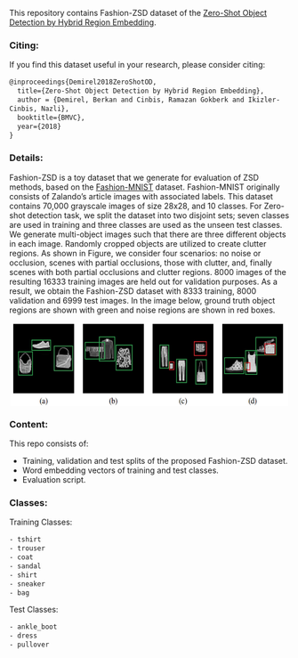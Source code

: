 This repository contains Fashion-ZSD dataset of the [Zero-Shot Object Detection by Hybrid Region Embedding](https://arxiv.org/pdf/1805.06157.pdf).

### Citing:

If you find this dataset useful in your research, please consider citing:
    
    @inproceedings{Demirel2018ZeroShotOD,
      title={Zero-Shot Object Detection by Hybrid Region Embedding},
      author = {Demirel, Berkan and Cinbis, Ramazan Gokberk and Ikizler-Cinbis, Nazli},
      booktitle={BMVC},
      year={2018}
    }


### Details:

Fashion-ZSD is a toy dataset that we generate for evaluation of ZSD methods, based on the [Fashion-MNIST](https://github.com/zalandoresearch/fashion-mnist) dataset. Fashion-MNIST originally consists of Zalando’s article images with associated labels. This dataset contains 70,000 grayscale images of size 28x28, and 10 classes. For Zero-shot detection task, we split the dataset into two disjoint sets; seven classes are used in training and three classes are used as the unseen test classes. We generate multi-object images such that there are three different objects in each image. Randomly cropped objects are utilized to create clutter regions. As shown in Figure, we consider four scenarios: no noise or occlusion, scenes with partial occlusions, those with clutter, and, finally scenes with both partial occlusions and clutter regions. 8000 images of the resulting 16333 training images are held out for validation purposes. As a result, we obtain the Fashion-ZSD dataset with 8333 training, 8000 validation and 6999 test images. In the image below, ground truth object regions are shown with green and noise regions are shown in red boxes.

<p align="center">
<img src="data.png" align="center" width="500px" height="150px"/>
</p>


### Content:
This repo consists of:
* Training, validation and test splits of the proposed Fashion-ZSD dataset.
* Word embedding vectors of training and test classes.
* Evaluation script.

### Classes:

Training Classes:

    - tshirt
    - trouser
    - coat
    - sandal
    - shirt
    - sneaker
    - bag

Test Classes:

    - ankle_boot
    - dress
    - pullover
